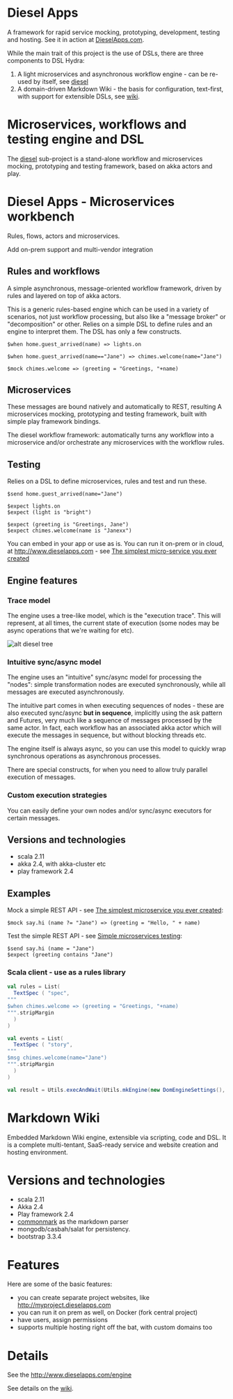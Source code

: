 
Diesel Apps
============

A framework for rapid service mocking, prototyping, development, testing and hosting. See it in action at [DieselApps.com](http://www.dieselapps.com).

While the main trait of this project is the use of DSLs, there are three components to DSL Hydra:

1. A light microservices and asynchronous workflow engine - can be re-used by itself, see [diesel](https://github.com/razie/diesel-wiki/tree/master/diesel)
2. A domain-driven Markdown Wiki - the basis for configuration, text-first, with support for extensible DSLs, see [wiki](WIKI.md).

Microservices, workflows and testing engine and DSL
=============================

The [diesel](https://github.com/razie/diesel-wiki/tree/master/diesel) sub-project is a stand-alone workflow and microservices mocking, prototyping and testing framework, based on akka actors and play.

# Diesel Apps - Microservices workbench

Rules, flows, actors and microservices.

Add on-prem support and multi-vendor integration

## Rules and workflows

A simple asynchronous, message-oriented workflow framework, driven by rules and layered on top of akka actors.

This is a generic rules-based engine which can be used in a variety of scenarios, not just workflow processing, 
but also like a "message broker" or "decomposition" or other. Relies on a simple DSL to define rules and an engine to 
interpret them. The DSL has only a few constructs.

```
$when home.guest_arrived(name) => lights.on

$when home.guest_arrived(name=="Jane") => chimes.welcome(name="Jane")

$mock chimes.welcome => (greeting = "Greetings, "+name)
```

## Microservices

These messages are bound natively and automatically to REST, resulting A microservices mocking, prototyping and 
testing framework, built with simple play framework bindings.

The diesel workflow framework: automatically turns any workflow into a microservice and/or orchestrate any microservices with the workflow rules.

## Testing

Relies on a DSL to define microservices, rules and test and run these.

```
$send home.guest_arrived(name="Jane")

$expect lights.on
$expect (light is "bright")

$expect (greeting is "Greetings, Jane")
$expect chimes.welcome(name is "Janexx")
```

You can embed in your app or use as is. You can run it on-prem or in cloud, at http://www.dieselapps.com - see [The simplest micro-service you ever created](http://www.dieselapps.com/wiki/Cool_Scala/The_one-liner_microservice)

## Engine features

### Trace model

The engine uses a tree-like model, which is the "execution trace". This will represent, at all times, the current state of execution (some nodes may be async operations that we're waiting for etc).

![alt diesel tree](http://cdn.razie.com/Public/diesel/lights-chimes-wrong.png)

### Intuitive sync/async model

The engine uses an "intuitive" sync/async model for processing the "nodes": simple transformation nodes are executed synchronously, while all messages are executed asynchronously.

The intuitive part comes in when executing sequences of nodes - these are also executed sync/async **but in sequence**, 
implicitly using the ask pattern and Futures, very much like a sequence of messages processed by the same actor. In fact,
 each workflow has an associated akka actor which will execute the messages in sequence, but without blocking threads etc.

The engine itself is always async, so you can use this model to quickly wrap synchronous operations as asynchronous processes.

There are special constructs, for when you need to allow truly parallel execution of messages.

### Custom execution strategies

You can easily define your own nodes and/or sync/async executors for certain messages.


## Versions and technologies

- scala 2.11
- akka 2.4, with akka-cluster etc
- play framework 2.4

## Examples

Mock a simple REST API - see [The simplest microservice you ever created](http://www.dieselapps.com/wiki/Cool_Scala/The_one-liner_microservice):

```
$mock say.hi (name ?= "Jane") => (greeting = "Hello, " + name)
```

Test the simple REST API - see [Simple microservices testing](http://www.dieselapps.com/wiki/Cool_Scala/Simple_microservices_testing):

```
$send say.hi (name = "Jane")
$expect (greeting contains "Jane")
```

### Scala client - use as a rules library

```scala
val rules = List(
  TextSpec ( "spec",
"""
$when chimes.welcome => (greeting = "Greetings, "+name)
""".stripMargin
  )
)

val events = List(
  TextSpec ( "story",
"""
$msg chimes.welcome(name="Jane")
""".stripMargin
  )
)

val result = Utils.execAndWait(Utils.mkEngine(new DomEngineSettings(), rules, events)))
```

Markdown Wiki
===========================

Embedded Markdown Wiki engine, extensible via scripting, code and DSL. It is a complete multi-tentant, SaaS-ready service and website creation and hosting environment.

Versions and technologies
========================

- scala 2.11
- Akka 2.4
- Play framework 2.4
- [commonmark](https://github.com/atlassian/commonmark-java) as the markdown parser
- mongodb/casbah/salat for persistency.
- bootstrap 3.3.4

Features
========

Here are some of the basic features:

- you can create separate project websites, like http://myproject.dieselapps.com
- you can run it on prem as well, on Docker (fork central project)
- have users, assign permissions
- supports multiple hosting right off the bat, with custom domains too

Details
==========

See the http://www.dieselapps.com/engine

See details on the [wiki](WIKI.md).
